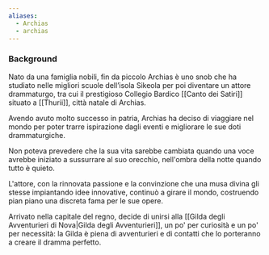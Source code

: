 ```yaml
---
aliases:
  - Archias
  - archias
---
```


### Background
Nato da una famiglia nobili, fin da piccolo Archias è uno snob che ha studiato nelle migliori scuole dell’isola Sikeola per poi diventare un attore drammaturgo, tra cui il prestigioso Collegio Bardico [[Canto dei Satiri]] situato a [[Thurii]], città natale di Archias.

Avendo avuto molto successo in patria, Archias ha deciso di viaggiare nel mondo per poter trarre ispirazione dagli eventi e migliorare le sue doti drammaturgiche. 

Non poteva prevedere che la sua vita sarebbe cambiata quando una voce avrebbe iniziato a sussurrare al suo orecchio, nell'ombra della notte quando tutto è quieto. 

L'attore, con la rinnovata passione e la convinzione che una musa divina gli stesse impiantando idee innovative, continuò a girare il mondo, costruendo pian piano una discreta fama per le sue opere. 

Arrivato nella capitale del regno, decide di unirsi alla [[Gilda degli Avventurieri di Nova|Gilda degli Avventurieri]], un po' per curiosità e un po' per necessità: la Gilda è piena di avventurieri e di contatti che lo porteranno a creare il dramma perfetto.
